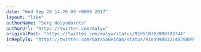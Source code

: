 ```yaml
---
date: "Wed Sep 20 14:26:09 +0000 2017"
layout: "like"
authorName: "Serg Hospodarets"
authorUrl: "https://twitter.com/malyw"
originalPost: "https://twitter.com/malyw/status/910510393990303744"
inReplyTo: "https://twitter.com/SaraSoueidan/status/910499083214839809"
---
```

